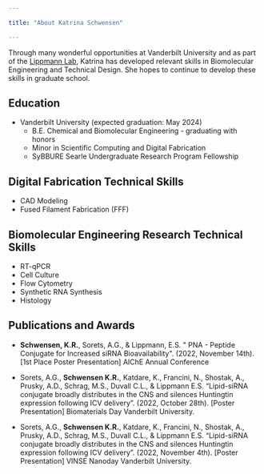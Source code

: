 ```yaml
---

title: "About Katrina Schwensen"

---
```




Through many wonderful opportunities at Vanderbilt University and as part of the [Lippmann Lab](https://www.lippmannlab.com/), Katrina has developed relevant skills in Biomolecular Engineering and Technical Design. She hopes to continue to develop these skills in graduate school. 

## Education
* Vanderbilt University (expected graduation: May 2024)
  * B.E. Chemical and Biomolecular Engineering - graduating with honors
  * Minor in Scientific Computing and Digital Fabrication
  * SyBBURE Searle Undergraduate Research Program Fellowship


## Digital Fabrication Technical Skills
* CAD Modeling
* Fused Filament Fabrication (FFF)

## Biomolecular Engineering Research Technical Skills

* RT-qPCR
* Cell Culture
* Flow Cytometry
* Synthetic RNA Synthesis
* Histology


## Publications and Awards

* **Schwensen, K.R.**, Sorets, A.G., & Lippmann, E.S. " PNA - Peptide Conjugate for Increased siRNA Bioavailability". (2022, November 14th). [1st Place Poster Presentation] AIChE Annual Conference

* Sorets, A.G., **Schwensen K.R.**, Katdare, K., Francini, N., Shostak, A., Prusky, A.D., Schrag, M.S., Duvall C.L., & Lippmann E.S. “Lipid-siRNA conjugate broadly distributes in the CNS and silences Huntingtin expression following ICV delivery”. (2022, October 28th). [Poster Presentation] Biomaterials Day Vanderbilt University. 
 
* Sorets, A.G., **Schwensen K.R.**, Katdare, K., Francini, N., Shostak, A., Prusky, A.D., Schrag, M.S., Duvall C.L., & Lippmann E.S. “Lipid-siRNA conjugate broadly distributes in the CNS and silences Huntingtin expression following ICV delivery”. (2022, November 4th). [Poster Presentation] VINSE Nanoday Vanderbilt University. 



